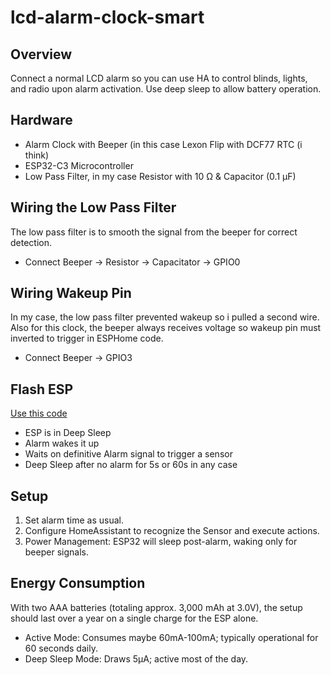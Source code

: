 # lcd-alarm-clock-smart

## Overview
Connect a normal LCD alarm so you can use HA to control blinds, lights, and radio upon alarm activation. Use deep sleep to allow battery operation.

## Hardware

- Alarm Clock with Beeper (in this case Lexon Flip with DCF77 RTC (i think)
- ESP32-C3 Microcontroller
- Low Pass Filter, in my case	Resistor with 10 Ω &	Capacitor (0.1 µF)

## Wiring the Low Pass Filter
The low pass filter is to smooth the signal from the beeper for correct detection.
-	Connect Beeper -> Resistor -> Capacitator -> GPIO0

## Wiring Wakeup Pin
In my case, the low pass filter prevented wakeup so i pulled a second wire. Also for this clock, the beeper always receives voltage so wakeup pin must inverted to trigger in ESPHome code.
- Connect Beeper -> GPIO3

## Flash ESP
[Use this code](Wecker.yaml)
- ESP is in Deep Sleep
- Alarm wakes it up
- Waits on definitive Alarm signal to trigger a sensor
- Deep Sleep after no alarm for 5s or 60s in any case

## Setup

1.	Set alarm time as usual.
2.	Configure HomeAssistant to recognize the Sensor and execute actions.
3.	Power Management: ESP32 will sleep post-alarm, waking only for beeper signals.

## Energy Consumption
With two AAA batteries (totaling approx. 3,000 mAh at 3.0V), the setup should last over a year on a single charge for the ESP alone.
- Active Mode: Consumes maybe 60mA-100mA; typically operational for 60 seconds daily.
- Deep Sleep Mode: Draws 5µA; active most of the day.
